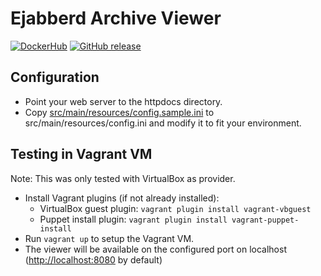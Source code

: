 # Ejabberd Archive Viewer

[![DockerHub](https://img.shields.io/badge/download-DockerHub-blue?logo=docker)](https://hub.docker.com/r/programie/ejabberdarchiveviewer)
[![GitHub release](https://img.shields.io/github/v/release/Programie/EjabberdArchiveViewer)](https://github.com/Programie/EjabberdArchiveViewer/releases/latest)

## Configuration

* Point your web server to the httpdocs directory.
* Copy [src/main/resources/config.sample.ini](src/main/resources/config.sample.ini) to src/main/resources/config.ini and modify it to fit your environment.

## Testing in Vagrant VM

Note: This was only tested with VirtualBox as provider.

* Install Vagrant plugins (if not already installed):
  * VirtualBox guest plugin: `vagrant plugin install vagrant-vbguest`
  * Puppet install plugin: `vagrant plugin install vagrant-puppet-install`
* Run `vagrant up` to setup the Vagrant VM.
* The viewer will be available on the configured port on localhost ([http://localhost:8080](http://localhost:8080) by default)